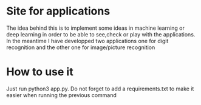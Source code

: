 # Site for applications
The idea behind this is to implement some ideas in machine learning or deep learning in order to be able to see,check or play with the applications.
In the meantime I have developped two applications one for digit recognition and the other one for image/picture recognition

# How to use it
Just run python3 app.py. Do not forget to add a requirements.txt to make it easier when running the previous command


